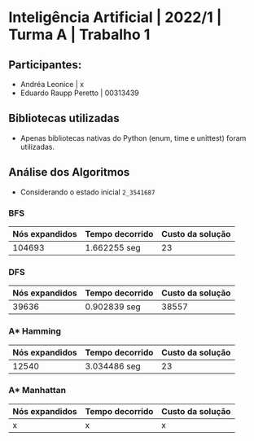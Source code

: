 # Inteligência Artificial | 2022/1 | Turma A | Trabalho 1

## Participantes:
 - Andréa Leonice | x
 - Eduardo Raupp Peretto | 00313439
 
## Bibliotecas utilizadas
 - Apenas bibliotecas nativas do Python (enum, time e unittest) foram utilizadas.
 
## Análise dos Algoritmos
 - Considerando o estado inicial `2_3541687`
 
### BFS
 | Nós expandidos | Tempo decorrido | Custo da solução |
 |-|-|-|
 | 104693 | 1.662255 seg | 23 |
 
 ### DFS
 | Nós expandidos | Tempo decorrido | Custo da solução |
 |-|-|-|
 | 39636 | 0.902839 seg | 38557 |
 
 ### A* Hamming
 | Nós expandidos | Tempo decorrido | Custo da solução |
 |-|-|-|
 | 12540 | 3.034486 seg | 23 |
 
 
 ### A* Manhattan
 | Nós expandidos | Tempo decorrido | Custo da solução |
 |-|-|-|
 | x | x | x |
 
